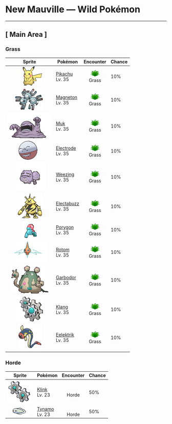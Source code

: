 # New Mauville — Wild Pokémon

---

## [ Main Area ]

### Grass

| Sprite | Pokémon | Encounter | Chance |
|:------:|---------|:---------:|--------|
| ![Pikachu](../../assets/sprites/pikachu/front.gif "Pikachu: This Pokémon has electricity-storing pouches on its cheeks. These appear to become electrically charged during the night while Pikachu sleeps. It occasionally discharges electricity when it is dozy after waking up.") | [Pikachu](../../pokemon/pikachu.md/)<br>Lv. 35 | ![Grass](../../assets/encounter_types/grass.png "Grass")<br>Grass | 10% |
| ![Magneton](../../assets/sprites/magneton/front.gif "Magneton: Magneton emits a powerful magnetic force that is fatal to electronics and precision instruments. Because of this, it is said that some towns warn people to keep this Pokémon inside a Poké Ball.") | [Magneton](../../pokemon/magneton.md/)<br>Lv. 35 | ![Grass](../../assets/encounter_types/grass.png "Grass")<br>Grass | 10% |
| ![Muk](../../assets/sprites/muk/front.gif "Muk: This Pokémon’s favorite food is anything that is repugnantly filthy. In dirty towns where people think nothing of throwing away litter on the streets, Muk are certain to gather.") | [Muk](../../pokemon/muk.md/)<br>Lv. 35 | ![Grass](../../assets/encounter_types/grass.png "Grass")<br>Grass | 10% |
| ![Electrode](../../assets/sprites/electrode/front.gif "Electrode: One of Electrode’s characteristics is its attraction to electricity. It is a problematical Pokémon that congregates mostly at electrical power plants to feed on electricity that has just been generated.") | [Electrode](../../pokemon/electrode.md/)<br>Lv. 35 | ![Grass](../../assets/encounter_types/grass.png "Grass")<br>Grass | 10% |
| ![Weezing](../../assets/sprites/weezing/front.gif "Weezing: Weezing alternately shrinks and inflates its twin bodies to mix together toxic gases inside. The more the gases are mixed, the more powerful the toxins become. The Pokémon also becomes more putrid.") | [Weezing](../../pokemon/weezing.md/)<br>Lv. 35 | ![Grass](../../assets/encounter_types/grass.png "Grass")<br>Grass | 10% |
| ![Electabuzz](../../assets/sprites/electabuzz/front.gif "Electabuzz: When a storm arrives, gangs of this Pokémon compete with each other to scale heights that are likely to be stricken by lightning bolts. Some towns use Electabuzz in place of lightning rods.") | [Electabuzz](../../pokemon/electabuzz.md/)<br>Lv. 35 | ![Grass](../../assets/encounter_types/grass.png "Grass")<br>Grass | 10% |
| ![Porygon](../../assets/sprites/porygon/front.gif "Porygon: Porygon is capable of reverting itself entirely back to program data and entering cyberspace. This Pokémon is copy protected so it cannot be duplicated by copying.") | [Porygon](../../pokemon/porygon.md/)<br>Lv. 35 | ![Grass](../../assets/encounter_types/grass.png "Grass")<br>Grass | 10% |
| ![Rotom](../../assets/sprites/rotom/front.gif "Rotom: Its body is composed of plasma. It is known to infiltrate electronic devices and wreak havoc.") | [Rotom](../../pokemon/rotom.md/)<br>Lv. 35 | ![Grass](../../assets/encounter_types/grass.png "Grass")<br>Grass | 10% |
| ![Garbodor](../../assets/sprites/garbodor/front.gif "Garbodor: Consuming garbage makes new kinds of poison gases and liquids inside their bodies.") | [Garbodor](../../pokemon/garbodor.md/)<br>Lv. 35 | ![Grass](../../assets/encounter_types/grass.png "Grass")<br>Grass | 10% |
| ![Klang](../../assets/sprites/klang/front.gif "Klang: A minigear and big gear comprise its body. If the minigear it launches at a foe doesn’t return, it will die.") | [Klang](../../pokemon/klang.md/)<br>Lv. 35 | ![Grass](../../assets/encounter_types/grass.png "Grass")<br>Grass | 10% |
| ![Eelektrik](../../assets/sprites/eelektrik/front.gif "Eelektrik: These Pokémon have a big appetite. When they spot their prey, they attack it and paralyze it with electricity.") | [Eelektrik](../../pokemon/eelektrik.md/)<br>Lv. 35 | ![Grass](../../assets/encounter_types/grass.png "Grass")<br>Grass | 10% |

### Horde

| Sprite | Pokémon | Encounter | Chance |
|:------:|---------|:---------:|--------|
| ![Klink](../../assets/sprites/klink/front.gif "Klink: The two minigears that mesh together are predetermined. Each will rebound from other minigears without meshing.") | [Klink](../../pokemon/klink.md/)<br>Lv. 23 | ![Horde](../../assets/encounter_types/horde.png "Horde")<br>Horde | 50% |
| ![Tynamo](../../assets/sprites/tynamo/front.gif "Tynamo: One alone can emit only a trickle of electricity, so a group of them gathers to unleash a powerful electric shock.") | [Tynamo](../../pokemon/tynamo.md/)<br>Lv. 23 | ![Horde](../../assets/encounter_types/horde.png "Horde")<br>Horde | 50% |

